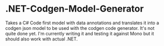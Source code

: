 .NET-Codgen-Model-Generator
===========================

Takes a C# Code first model with data annotations and translates it into a codgen json model to be used with the codgen code generator. It's not quite done yet. I'm currently writing it and testing it against Mono but it should also work with actual .NET.
